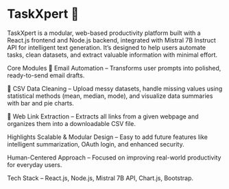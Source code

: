 # TaskXpert 🚀
TaskXpert is a modular, web-based productivity platform built with a React.js frontend and Node.js backend, integrated with Mistral 7B Instruct API for intelligent text generation.
It’s designed to help users automate tasks, clean datasets, and extract valuable information with minimal effort.

Core Modules
📧 Email Automation – Transforms user prompts into polished, ready-to-send email drafts.

🧹 CSV Data Cleaning – Upload messy datasets, handle missing values using statistical methods (mean, median, mode), and visualize data summaries with bar and pie charts.

🔗 Web Link Extraction – Extracts all links from a given webpage and organizes them into a downloadable CSV file.

Highlights
Scalable & Modular Design – Easy to add future features like intelligent summarization, OAuth login, and enhanced security.

Human-Centered Approach – Focused on improving real-world productivity for everyday users.

Tech Stack – React.js, Node.js, Mistral 7B API, Chart.js, Bootstrap.

